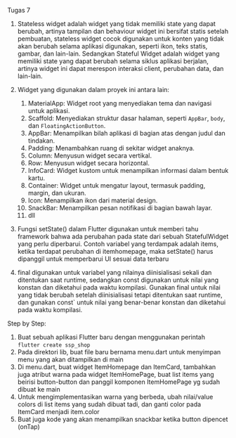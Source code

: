 Tugas 7  
1. Stateless widget adalah widget yang tidak memiliki state yang dapat berubah, artinya tampilan dan behaviour widget ini bersifat statis setelah pembuatan, stateless widget cocok digunakan untuk konten yang tidak akan berubah selama aplikasi digunakan, seperti ikon, teks statis, gambar, dan lain-lain. Sedangkan Stateful Widget adalah widget yang memiliki state yang dapat berubah selama siklus aplikasi berjalan, artinya widget ini dapat merespon interaksi client, perubahan data, dan lain-lain.  
2. Widget yang digunakan dalam proyek ini antara lain:

    1. MaterialApp: Widget root yang menyediakan tema dan navigasi untuk aplikasi.  
    2. Scaffold: Menyediakan struktur dasar halaman, seperti `AppBar`, `body`, dan `FloatingActionButton`.  
    3. AppBar: Menampilkan bilah aplikasi di bagian atas dengan judul dan tindakan.  
    4. Padding: Menambahkan ruang di sekitar widget anaknya.  
    5. Column: Menyusun widget secara vertikal.  
    6. Row: Menyusun widget secara horizontal.  
    7. InfoCard: Widget kustom untuk menampilkan informasi dalam bentuk kartu.  
    9. Container: Widget untuk mengatur layout, termasuk padding, margin, dan ukuran.  
    10. Icon: Menampilkan ikon dari material design.  
    11. SnackBar: Menampilkan pesan notifikasi di bagian bawah layar.  
    12. dll

3. Fungsi setState() dalam Flutter digunakan untuk memberi tahu framework bahwa ada perubahan pada state dari sebuah StatefulWidget yang perlu diperbarui. Contoh variabel yang terdampak adalah items, ketika terdapat perubahan di itemhomepage, maka setState() harus dipanggil untuk memperbarui UI sesuai data terbaru  

4. final digunakan untuk variabel yang nilainya diinisialisasi sekali dan ditentukan saat runtime, sedangkan const digunakan untuk nilai yang konstan dan diketahui pada waktu kompilasi. Gunakan final untuk nilai yang tidak berubah setelah diinisialisasi tetapi ditentukan saat runtime, dan gunakan const` untuk nilai yang benar-benar konstan dan diketahui pada waktu kompilasi.  

Step by Step:
1. Buat sebuah aplikasi Flutter baru dengan menggunakan perintah `flutter create ssp_shop`  
2. Pada direktori lib, buat file baru bernama menu.dart untuk menyimpan menu yang akan ditampilkan di main  
3. Di menu.dart, buat widget ItemHomepage dan ItemCard, tambahkan juga atribut warna pada widget ItemHomePage, buat list items yang beirisi button-button dan panggil komponen ItemHomePage yg sudah dibuat ke main  
4. Untuk mengimplementasikan warna yang berbeda, ubah nilai/value colors di list items yang sudah dibuat tadi, dan ganti color pada ItemCard menjadi item.color  
5. Buat juga kode yang akan menampilkan snackbar ketika button dipencet (onTap)  